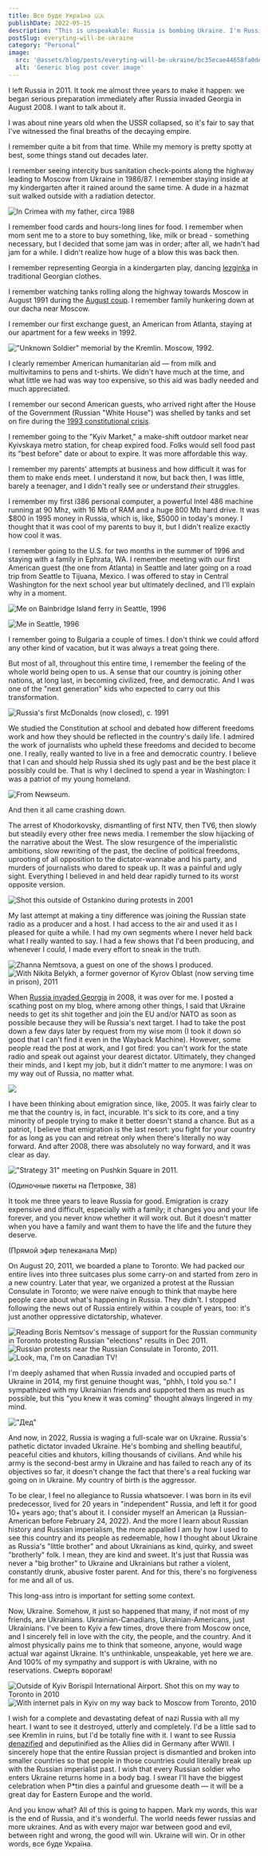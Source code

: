 ```yaml
---
title: Все буде Україна 🇺🇦
publishDate: 2022-05-15
description: "This is unspeakable: Russia is bombing Ukraine. I'm Russian-American, and most of my family remains in Russia. I love Ukraine with all my heart, and most of my friends are Ukrainian."
postSlug: everyting-will-be-ukraine
category: "Personal"
image:
  src: '@assets/blog/posts/everyting-will-be-ukraine/bc35ecae44658fa0ded7e75f46e2aa0cf20fd374-720x537.avif'
  alt: 'Generic blog post cover image'
---
```


I left Russia in 2011. It took me almost three years to make it happen: we began serious preparation immediately after Russia invaded Georgia in August 2008. I want to talk about it.

I was about nine years old when the USSR collapsed, so it's fair to say that I've witnessed the final breaths of the decaying empire.

I remember quite a bit from that time. While my memory is pretty spotty at best, some things stand out decades later.

I remember seeing intercity bus sanitation check-points along the highway leading to Moscow from Ukraine in 1986/87. I remember staying inside at my kindergarten after it rained around the same time. A dude in a hazmat suit walked outside with a radiation detector.

![In Crimea with my father, circa 1988](assets/blog/posts/everyting-will-be-ukraine/a4032fe15f3f1f1c27a7b5f04ec5bcdcd08f4331-948x1121.avif)

I remember food cards and hours-long lines for food. I remember when mom sent me to a store to buy something, like, milk or bread - something necessary, but I decided that some jam was in order; after all, we hadn't had jam for a while. I didn't realize how huge of a blow this was back then.

I remember representing Georgia in a kindergarten play, dancing [lezginka](https://en.wikipedia.org/wiki/Lezginka) in traditional Georgian clothes.

I remember watching tanks rolling along the highway towards Moscow in August 1991 during the [August coup](https://en.wikipedia.org/wiki/1991_Soviet_coup_d%27%C3%A9tat_attempt). I remember family hunkering down at our dacha near Moscow.

I remember our first exchange guest, an American from Atlanta, staying at our apartment for a few weeks in 1992.

!["Unknown Soldier" memorial by the Kremlin. Moscow, 1992.](assets/blog/posts/everyting-will-be-ukraine/dd0d5feb5ff50f79399f5dad053daaff02e27982-1764x1164.avif)

I clearly remember American humanitarian aid — from milk and multivitamins to pens and t-shirts. We didn't have much at the time, and what little we had was way too expensive, so this aid was badly needed and much appreciated.

I remember our second American guests, who arrived right after the House of the Government (Russian "White House") was shelled by tanks and set on fire during the [1993 constitutional crisis](https://en.wikipedia.org/wiki/1993_Russian_constitutional_crisis).

I remember going to the "Kyiv Market," a make-shift outdoor market near Kyivskaya metro station, for cheap expired food. Folks would sell food past its "best before" date or about to expire. It was more affordable this way.

I remember my parents' attempts at business and how difficult it was for them to make ends meet. I understand it now, but back then, I was little, barely a teenager, and I didn't really see or understand _their_ struggles.

I remember my first i386 personal computer, a powerful Intel 486 machine running at 90 Mhz, with 16 Mb of RAM and a huge 800 Mb hard drive. It was $800 in 1995 money in Russia, which is, like, $5000 in today's money. I thought that it was cool of my parents to buy it, but I didn't realize exactly how cool it was.

I remember going to the U.S. for two months in the summer of 1996 and staying with a family in Ephrata, WA. I remember meeting with our first American guest (the one from Atlanta) in Seattle and later going on a road trip from Seattle to Tijuana, Mexico. I was offered to stay in Central Washington for the next school year but ultimately declined, and I'll explain why in a moment.

![Me on Bainbridge Island ferry in Seattle, 1996](assets/blog/posts/everyting-will-be-ukraine/7da1365b7086ac44034af168b88a6b6fe8ececa0-1436x1034.avif)

![Me in Seattle, 1996](assets/blog/posts/everyting-will-be-ukraine/0fedb0e82c86723a9da41fb2cc983022b94fecdc-1776x1168.avif)

I remember going to Bulgaria a couple of times. I don't think we could afford any other kind of vacation, but it was always a treat going there.

But most of all, throughout this entire time, I remember the feeling of the whole world being open to us. A sense that our country is joining other nations, at long last, in becoming civilized, free, and democratic. And I was one of the "next generation" kids who expected to carry out this transformation.

![Russia's first McDonalds (now closed), c. 1991](assets/blog/posts/everyting-will-be-ukraine/e78ec686c356fb19fde4fdd9e70175cd9d13b837-1433x971.avif)

We studied the Constitution at school and debated how different freedoms work and how they should be reflected in the country's daily life. I admired the work of journalists who upheld these freedoms and decided to become one. I really, really wanted to live in a free and democratic country. I believe that I can and should help Russia shed its ugly past and be the best place it possibly could be. That is why I declined to spend a year in Washington: I was a patriot of my young homeland.

![From Newseum.](assets/blog/posts/everyting-will-be-ukraine/525cc23c73f8122fe0b9c5f1e3ba9d5d1d262db2-2048x1536.avif)

And then it all came crashing down.

The arrest of Khodorkovsky, dismantling of first NTV, then TV6, then slowly but steadily every other free news media. I remember the slow hijacking of the narrative about the West. The slow resurgence of the imperialistic ambitions, slow rewriting of the past, the decline of political freedoms, uprooting of all opposition to the dictator-wannabe and his party, and murders of journalists who dared to speak up. It was a painful and ugly sight. Everything I believed in and held dear rapidly turned to its worst opposite version.

![Shot this outside of Ostankino during protests in 2001](assets/blog/posts/everyting-will-be-ukraine/25ecd272e44a9acb78ab447426116105fce063ed-1776x1152.avif)

My last attempt at making a tiny difference was joining the Russian state radio as a producer and a host. I had access to the air and used it as I pleased for quite a while. I had my own segments where I never held back what I really wanted to say. I had a few shows that I'd been producing, and whenever I could, I made every effort to sneak in the truth.

![Zhanna Nemtsova, a guest on one of the shows I produced.](assets/blog/posts/everyting-will-be-ukraine/1e22f155d91ca01d29286578979acf331502ddc0-720x540.avif)
![With Nikita Belykh, a former governor of Kyrov Oblast (now serving time in prison), 2011](assets/blog/posts/everyting-will-be-ukraine/62cd126fd5c362173336992194a39592ae89832e-720x482.avif)

When [Russia invaded Georgia](https://en.wikipedia.org/wiki/Russo-Georgian_War) in 2008, it was over for me. I posted a scathing post on my blog, where among other things, I said that Ukraine needs to get its shit together and join the EU and/or NATO as soon as possible because they will be Russia's next target. I had to take the post down a few days later by request from my wise mom (I took it down so good that I can't find it even in the Wayback Machine). However, some people read the post at work, and I got fired: you can't work for the state radio and speak out against your dearest dictator. Ultimately, they changed their minds, and I kept my job, but it didn't matter to me anymore: I was on my way out of Russia, no matter what.

![](assets/blog/posts/everyting-will-be-ukraine/5526a5848c3d287fc02639aefac0618f83c9560e-552x442.avif)

I have been thinking about emigration since, like, 2005. It was fairly clear to me that the country is, in fact, incurable. It's sick to its core, and a tiny minority of people trying to make it better doesn't stand a chance. But as a patriot, I believe that emigration is the last resort: you fight for your country for as long as you can and retreat only when there's literally no way forward. And after 2008, there was absolutely no way forward, and it was clear as day.

!["Strategy 31" meeting on Pushkin Square in 2011.](assets/blog/posts/everyting-will-be-ukraine/9c947ee180638b38ad09d8fb1b47f0811237f407-1280x960.avif)

(Одиночные пикеты на Петровке, 38)

It took me three years to leave Russia for good. Emigration is crazy expensive and difficult, especially with a family; it changes you and your life forever, and you never know whether it will work out. But it doesn't matter when you have a family and want them to have the life and the future they deserve.

(Прямой эфир телеканала Мир)

On August 20, 2011, we boarded a plane to Toronto. We had packed our entire lives into three suitcases plus some carry-on and started from zero in a new country. Later that year, we organized a protest at the Russian Consulate in Toronto; we were naïve enough to think that maybe here people care about what's happening in Russia. They didn't. I stopped following the news out of Russia entirely within a couple of years, too: it's just another oppressive dictatorship, whatever.

![Reading Boris Nemtsov's message of support for the Russian community in Toronto protesting Russian "elections" results in Dec 2011.](assets/blog/posts/everyting-will-be-ukraine/a59fac2ebd6424d84fa07c7019811f717906e383-960x641.avif)
![Russian protests near the Russian Consulate in Toronto, 2011.](assets/blog/posts/everyting-will-be-ukraine/0e5403f402718f3fb8e810bb9de6e4e9f0cd5b3c-960x540.avif)
![Look, ma, I'm on Canadian TV!](assets/blog/posts/everyting-will-be-ukraine/e17cdd6d87afc05f92e52b59729af55f38133700-600x450.avif)

I'm deeply ashamed that when Russia invaded and occupied parts of Ukraine in 2014, my first genuine thought was, "phhh, I told you so." I sympathized with my Ukrainian friends and supported them as much as possible, but this "you knew it was coming" thought always lingered in my mind.

!["Дед"](assets/blog/posts/everyting-will-be-ukraine/962865caad82b2fd746931ecfa75d6b5ff27eea6-392x480.avif)

And now, in 2022, Russia is waging a full-scale war on Ukraine. Russia's pathetic dictator invaded Ukraine. He's bombing and shelling beautiful, peaceful cities and khutors, killing thousands of civilians. And while his army is the second-best army in Ukraine and has failed to reach any of its objectives so far, it doesn't change the fact that there's a real fucking war going on in Ukraine. My country of birth is the aggressor.

To be clear, I feel no allegiance to Russia whatsoever. I was born in its evil predecessor, lived for 20 years in "independent" Russia, and left it for good 10+ years ago; that's about it. I consider myself an American (a Russian-American before February 24, 2022). And the more I learn about Russian history and Russian imperialism, the more appalled I am by how I used to see this country and its people as redeemable, how I thought about Ukraine as Russia's "little brother" and about Ukrainians as kind, quirky, and sweet "brotherly" folk. I mean, they are kind and sweet. It's just that Russia was never a "big brother" to Ukraine and Ukrainians but rather a violent, constantly drunk, abusive foster parent. And for this, there's no forgiveness for me and all of us.

This long-ass intro is important for setting some context.

Now, Ukraine. Somehow, it just so happened that many, if not most of my friends, are Ukrainians. Ukrainian-Canadians, Ukrainian-Americans, just Ukrainians. I've been to Kyiv a few times, drove there from Moscow once, and I sincerely fell in love with the city, the people, and the country. And it almost physically pains me to think that someone, anyone, would wage actual war against Ukraine. It's unthinkable, unspeakable, yet here we are. And 100% of my sympathy and support is with Ukraine, with no reservations. Смерть ворогам!

![Outside of Kyiv Borispil International Airport. Shot this on my way to Toronto in 2010](assets/blog/posts/everyting-will-be-ukraine/bc35ecae44658fa0ded7e75f46e2aa0cf20fd374-720x537.avif)
![With internet pals in Kyiv on my way back to Moscow from Toronto, 2010](assets/blog/posts/everyting-will-be-ukraine/1e271b37bad16dbf02d08d71154b34a88b1089ba-720x538.avif)

I wish for a complete and devastating defeat of nazi Russia with all my heart. I want to see it destroyed, utterly and completely. I'd be a little sad to see Kremlin in ruins, but I'd be totally fine with it. I want to see Russia [denazified](https://en.wikipedia.org/wiki/Denazification) and deputinified as the Allies did in Germany after WWII. I sincerely hope that the entire Russian project is dismantled and broken into smaller countries so that people in those countries could literally break up with the Russian imperialist past. I wish that every Russian soldier who enters Ukraine returns home in a body bag. I swear I'll have the biggest celebration when P\*tin dies a painful and gruesome death — it will be a great day for Eastern Europe and the world.

And you know what? All of this is going to happen. Mark my words, this war is the end of Russia, and it's wonderful. The world needs fewer russias and more ukraines. And as with every major war between good and evil, between right and wrong, the good will win. Ukraine will win. Or in other words, все буде Україна.

